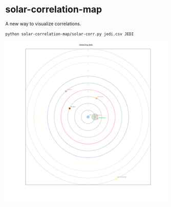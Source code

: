 # solar-correlation-map
A new way to visualize correlations. 

``python solar-correlation-map/solar-corr.py jedi.csv JEDI``

![solar correlation map](https://github.com/Zapf-Consulting/solar-correlation-map/blob/master/solar.png "Solar Correlation Map example")
